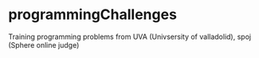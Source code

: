 # programmingChallenges
Training programming problems from UVA (Univsersity of valladolid), spoj (Sphere online judge)
